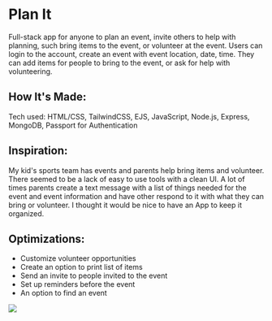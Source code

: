 <p align="center><img src="https://user-images.githubusercontent.com/3833560/193928448-06b3917a-28f3-4b99-ab78-21083e1df086.png" style="height: 100px">
</p>

# Plan It
Full-stack app for anyone to plan an event, invite others to help with planning, 
such bring items to the event, or volunteer at the event. Users can login to the account, create an event with event location, date, time. 
They can add items for people to bring to the event, or ask for help with volunteering. 

## How It's Made:
Tech used: HTML/CSS, TailwindCSS, EJS, JavaScript, Node.js, Express, MongoDB, Passport for Authentication

## Inspiration:
My kid's sports team has events and parents help bring items and volunteer. There seemed to be a lack of easy to use tools with a clean UI. 
A lot of times parents create a text message with a list of things needed for the event and event information and have other respond to it with what they can bring or volunteer.
I thought it would be nice to have an App to keep it organized.

## Optimizations:
- Customize volunteer opportunities
- Create an option to print list of items
- Send an invite to people invited to the event
- Set up reminders before the event
- An option to find an event

<img src="https://user-images.githubusercontent.com/3833560/193921402-ed81f456-b2ee-4d64-bf20-3c9f9b685b1f.png">
